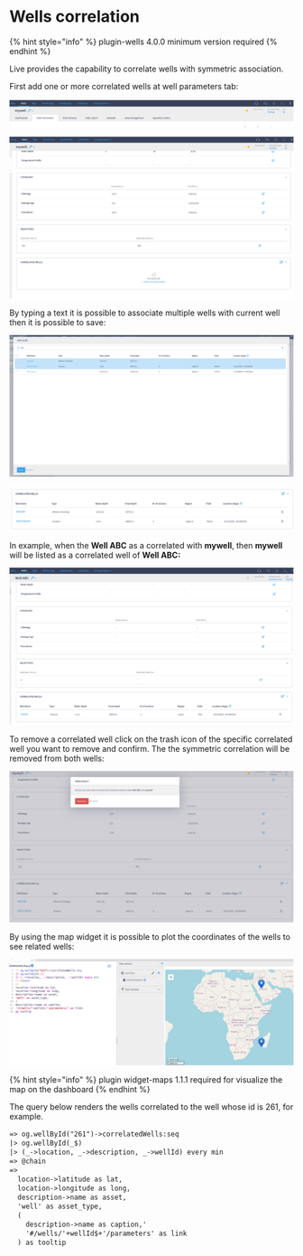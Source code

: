 # Wells correlation

{% hint style="info" %}
plugin-wells 4.0.0 minimum version required
{% endhint %}

Live provides the capability to correlate wells with symmetric association.&#x20;

First add one or more correlated wells at well parameters tab:

![Well parameters tab](<../.gitbook/assets/image (339).png>)

![Correlated well option](<../.gitbook/assets/image (174).png>)



By typing a text it is possible to associate multiple wells with current well then it is possible to save:

![Search of well](<../.gitbook/assets/image (353).png>)

![Correlated wells](<../.gitbook/assets/image (186).png>)

In example, when the **Well ABC** as a correlated with **mywell**, then **mywell** will be listed as a correlated well of **Well ABC:**

![Symetric correlation](<../.gitbook/assets/image (81).png>)

To remove a correlated well click on the trash icon of the specific correlated well you want to remove and confirm. The the symmetric correlation will be removed from both wells:

![Removing correlation of a well](<../.gitbook/assets/image (179).png>)

By using the map widget it is possible to plot the coordinates of the wells to see related wells:

![Map visualization for correlated wells](<../.gitbook/assets/image (221).png>)

{% hint style="info" %}
plugin widget-maps 1.1.1  required for visualize the map on the dashboard
{% endhint %}

The query below renders the wells correlated to the well whose id is 261, for example.&#x20;

```
=> og.wellById("261")->correlatedWells:seq
|> og.wellById(_$)
|> (_->location, _->description, _->wellId) every min
=> @chain 
=> 
  location->latitude as lat,
  location->longitude as long,
  description->name as asset,
  'well' as asset_type,
  (
    description->name as caption,'
    '#/wells/'+wellId$+'/parameters' as link 
  ) as tooltip
```
